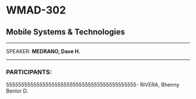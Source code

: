# WMAD-302

## Mobile Systems & Technologies

---

SPEAKER: **MEDRANO, Dave H.**

---

### PARTICIPANTS:
5555555555555555555555555555555555555555555- RIVERA, Bhenny Benlor D.